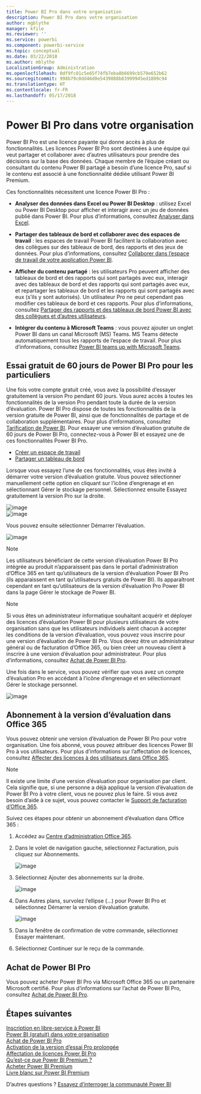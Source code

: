 ```yaml
---
title: Power BI Pro dans votre organisation
description: Power BI Pro dans votre organisation
author: mgblythe
manager: kfile
ms.reviewer: ''
ms.service: powerbi
ms.component: powerbi-service
ms.topic: conceptual
ms.date: 03/22/2018
ms.author: mblythe
LocalizationGroup: Administration
ms.openlocfilehash: 0df9fc81c5e65f74fb7eba8b6699cb579e652b62
ms.sourcegitcommit: 998b79c0dd46d0e5439888b83999945ed1809c94
ms.translationtype: HT
ms.contentlocale: fr-FR
ms.lasthandoff: 05/17/2018
---
```

# <a name="power-bi-pro-in-your-organization"></a>Power BI Pro dans votre organisation

Power BI Pro est une licence payante qui donne accès à plus de fonctionnalités. Les licences Power BI Pro sont destinées à une équipe qui veut partager et collaborer avec d’autres utilisateurs pour prendre des décisions sur la base des données.  Chaque membre de l’équipe créant ou consultant du contenu Power BI partagé a besoin d’une licence Pro, sauf si le contenu est associé à une fonctionnalité dédiée utilisant Power BI Premium.

Ces fonctionnalités nécessitent une licence Power BI Pro :

* **Analyser des données dans Excel ou Power BI Desktop** : utilisez Excel ou Power BI Desktop pour afficher et interagir avec un jeu de données publié dans Power BI. Pour plus d’informations, consultez [Analyser dans Excel](service-analyze-in-excel.md).

* **Partager des tableaux de bord et collaborer avec des espaces de travail** : les espaces de travail Power BI facilitent la collaboration avec des collègues sur des tableaux de bord, des rapports et des jeux de données. Pour plus d’informations, consultez [Collaborer dans l’espace de travail de votre application Power BI](service-collaborate-power-bi-workspace.md).

* **Afficher du contenu partagé** : les utilisateurs Pro peuvent afficher des tableaux de bord et des rapports qui sont partagés avec eux, interagir avec des tableaux de bord et des rapports qui sont partagés avec eux, et repartager les tableaux de bord et les rapports qui sont partagés avec eux (s’ils y sont autorisés). Un utilisateur Pro ne peut cependant pas modifier ces tableaux de bord et ces rapports. Pour plus d’informations, consultez [Partager des rapports et des tableaux de bord Power BI avec des collègues et d’autres utilisateurs](service-share-dashboards.md).

* **Intégrer du contenu à Microsoft Teams** : vous pouvez ajouter un onglet Power BI dans un canal Microsoft (MS) Teams. MS Teams détecte automatiquement tous les rapports de l’espace de travail. Pour plus d’informations, consultez [Power BI teams up with Microsoft Teams](https://powerbi.microsoft.com/en-us/blog/power-bi-teams-up-with-microsoft-teams/). 

## <a name="power-bi-pro-60-day-trial-for-individuals"></a>Essai gratuit de 60 jours de Power BI Pro pour les particuliers

Une fois votre compte gratuit créé, vous avez la possibilité d’essayer gratuitement la version Pro pendant 60 jours. Vous aurez accès à toutes les fonctionnalités de la version Pro pendant toute la durée de la version d’évaluation. Power BI Pro dispose de toutes les fonctionnalités de la version gratuite de Power BI, ainsi que de fonctionnalités de partage et de collaboration supplémentaires. Pour plus d’informations, consultez [Tarification de Power BI](https://powerbi.microsoft.com/en-us/pricing/). Pour essayer une version d’évaluation gratuite de 60 jours de Power BI Pro, connectez-vous à Power BI et essayez une de ces fonctionnalités Power BI Pro.

* [Créer un espace de travail](service-create-distribute-apps.md)
* [Partager un tableau de bord](service-share-dashboards.md)

Lorsque vous essayez l’une de ces fonctionnalités, vous êtes invité à démarrer votre version d’évaluation gratuite. Vous pouvez sélectionner manuellement cette option en cliquant sur l’icône d’engrenage et en sélectionnant Gérer le stockage personnel. Sélectionnez ensuite Essayez gratuitement la version Pro sur la droite.

   ![image](media/service-power-bi-pro-in-your-organization/service-power-bi-pro-in-your-organization-01.png)
   </br>
   ![image](media/service-power-bi-pro-in-your-organization/service-power-bi-pro-in-your-organization-02.png)

Vous pouvez ensuite sélectionner Démarrer l’évaluation.

   ![image](media/service-power-bi-pro-in-your-organization/service-power-bi-pro-in-your-organization-03.png)

> [!NOTE]
> Les utilisateurs bénéficiant de cette version d’évaluation Power BI Pro intégrée au produit n’apparaissent pas dans le portail d’administration d’Office 365 en tant qu’utilisateurs de la version d’évaluation Power BI Pro (ils apparaissent en tant qu’utilisateurs gratuits de Power BI). Ils apparaîtront cependant en tant qu’utilisateurs de la version d’évaluation Pro Power BI dans la page Gérer le stockage de Power BI.
>

> [!NOTE]
> Si vous êtes un administrateur informatique souhaitant acquérir et déployer des licences d’évaluation Power BI pour plusieurs utilisateurs de votre organisation sans que les utilisateurs individuels aient chacun à accepter les conditions de la version d’évaluation, vous pouvez vous inscrire pour une version d’évaluation de Power BI Pro. Vous devez être un administrateur général ou de facturation d’Office 365, ou bien créer un nouveau client à inscrire à une version d’évaluation pour administrateur. Pour plus d’informations, consultez [Achat de Power BI Pro](service-admin-purchasing-power-bi-pro.md).
>

Une fois dans le service, vous pouvez vérifier que vous avez un compte d’évaluation Pro en accédant à l’icône d’engrenage et en sélectionnant Gérer le stockage personnel.

   ![image](media/service-power-bi-pro-in-your-organization/service-power-bi-pro-in-your-organization-04.png)

## <a name="subscription-trial-in-office-365"></a>Abonnement à la version d’évaluation dans Office 365

Vous pouvez obtenir une version d’évaluation de Power BI Pro pour votre organisation. Une fois abonné, vous pouvez attribuer des licences Power BI Pro à vos utilisateurs. Pour plus d’informations sur l’affectation de licences, consultez [Affecter des licences à des utilisateurs dans Office 365](https://support.office.com/en-us/article/assign-licenses-to-users-in-office-365-for-business-997596b5-4173-4627-b915-36abac6786dc?ui=en-US&rs=en-US&ad=US).

> [!NOTE]
> Il existe une limite d’une version d’évaluation pour organisation par client. Cela signifie que, si une personne a déjà appliqué la version d’évaluation de Power BI Pro à votre client, vous ne pouvez plus le faire. Si vous avez besoin d’aide à ce sujet, vous pouvez contacter le [Support de facturation d’Office 365](https://support.office.microsoft.com/en-us/article/contact-support-for-business-products-admin-help-32a17ca7-6fa0-4870-8a8d-e25ba4ccfd4b?CorrelationId=552bbf37-214f-4202-80cb-b94240dcd671&ui=en-US&rs=en-US&ad=US).
>

Suivez ces étapes pour obtenir un abonnement d’évaluation dans Office 365 :

1. Accédez au [Centre d’administration Office 365](https://portal.office.com/adminportal/home#/homepage).
2. Dans le volet de navigation gauche, sélectionnez Facturation, puis cliquez sur Abonnements.

   ![image](media/service-power-bi-pro-in-your-organization/service-power-bi-pro-in-your-organization-05.png)

3. Sélectionnez Ajouter des abonnements sur la droite.

   ![image](media/service-power-bi-pro-in-your-organization/service-power-bi-pro-in-your-organization-06.png)

4. Dans Autres plans, survolez l’ellipse (…) pour Power BI Pro et sélectionnez Démarrer la version d’évaluation gratuite.

   ![image](media/service-power-bi-pro-in-your-organization/service-power-bi-pro-in-your-organization-07.png) 

5. Dans la fenêtre de confirmation de votre commande, sélectionnez Essayer maintenant.
6. Sélectionnez Continuer sur le reçu de la commande.

## <a name="purchasing-power-bi-pro"></a>Achat de Power BI Pro

Vous pouvez acheter Power BI Pro via Microsoft Office 365 ou un partenaire Microsoft certifié. Pour plus d’informations sur l’achat de Power BI Pro, consultez [Achat de Power BI Pro](service-admin-purchasing-power-bi-pro.md).

## <a name="next-steps"></a>Étapes suivantes
[Inscription en libre-service à Power BI](service-admin-signing-up-for-power-bi-with-a-new-office-365-trial.md)
<br/>
[Power BI (gratuit) dans votre organisation](service-admin-service-free-in-your-organization.md)
<br/>
[Achat de Power BI Pro](service-admin-purchasing-power-bi-pro.md)
<br/>
[Activation de la version d’essai Pro prolongée](service-extended-pro-trial.md)
<br/>
[Affectation de licences Power BI Pro](service-admin-assigning-power-bi-pro-licenses.md)
<br/>
[Qu’est-ce que Power BI Premium ?](service-admin-premium-manage.md)
<br/>
[Acheter Power BI Premium](service-admin-premium-purchase.md)
<br/>
[Livre blanc sur Power BI Premium](https://aka.ms/pbipremiumwhitepaper)

D’autres questions ? [Essayez d’interroger la communauté Power BI](https://community.powerbi.com/)